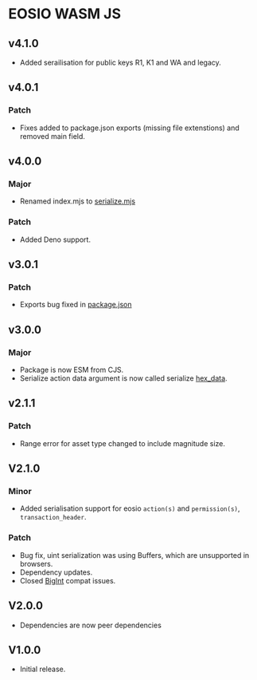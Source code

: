 # EOSIO WASM JS

## v4.1.0

- Added serailisation for public keys R1, K1 and WA and legacy.

## v4.0.1

### Patch

- Fixes added to package.json exports (missing file extenstions) and removed main field.

## v4.0.0

### Major

- Renamed index.mjs to [serialize.mjs](./serialize.mjs)

### Patch

- Added Deno support.

## v3.0.1

### Patch

- Exports bug fixed in [package.json](/package.json)

## v3.0.0

### Major

- Package is now ESM from CJS.
- Serialize action data argument is now called serialize [hex_data](/actions.mjs).

## v2.1.1

### Patch

- Range error for asset type changed to include magnitude size.

## V2.1.0

### Minor

- Added serialisation support for eosio `action(s)` and `permission(s)`, `transaction_header`.

### Patch

- Bug fix, uint serialization was using Buffers, which are unsupported in browsers.
- Dependency updates.
- Closed [BigInt](https://github.com/amilajack/eslint-plugin-compat/issues/457) compat issues.

## V2.0.0

- Dependencies are now peer dependencies

## V1.0.0

- Initial release.
